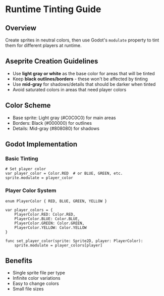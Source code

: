 # Runtime Tinting Guide

## Overview
Create sprites in neutral colors, then use Godot's `modulate` property to tint them for different players at runtime.

## Aseprite Creation Guidelines
- Use **light gray or white** as the base color for areas that will be tinted
- Keep **black outlines/borders** - these won't be affected by tinting
- Use **mid-gray** for shadows/details that should be darker when tinted
- Avoid saturated colors in areas that need player colors

## Color Scheme
- Base sprite: Light gray (#C0C0C0) for main areas
- Borders: Black (#000000) for outlines
- Details: Mid-gray (#808080) for shadows

## Godot Implementation

### Basic Tinting
```gdscript
# Set player color
var player_color = Color.RED  # or BLUE, GREEN, etc.
sprite.modulate = player_color
```

### Player Color System
```gdscript
enum PlayerColor { RED, BLUE, GREEN, YELLOW }

var player_colors = {
    PlayerColor.RED: Color.RED,
    PlayerColor.BLUE: Color.BLUE, 
    PlayerColor.GREEN: Color.GREEN,
    PlayerColor.YELLOW: Color.YELLOW
}

func set_player_color(sprite: Sprite2D, player: PlayerColor):
    sprite.modulate = player_colors[player]
```

## Benefits
- Single sprite file per type
- Infinite color variations
- Easy to change colors
- Small file sizes